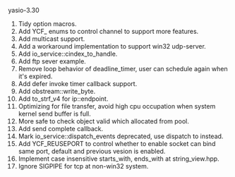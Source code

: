 yasio-3.30
1. Tidy option macros.
2. Add YCF_ enums to control channel to support more features.
3. Add multicast support.
4. Add a workaround implementation to support win32 udp-server.
5. Add io_service::cindex_to_handle.
6. Add ftp sever example.
7. Remove loop behavior of deadline_timer, user can schedule again when it's expired.
8. Add defer invoke timer callback support.
9. Add obstream::write_byte.
10. Add to_strf_v4 for ip::endpoint.
11. Optimizing for file transfer, avoid high cpu occupation when system kernel send buffer is full.
12. More safe to check object valid which allocated from pool.
13. Add send complete callback.
14. Mark io_service::dispatch_events deprecated, use dispatch to instead.
15. Add YCF_REUSEPORT to control whether to enable socket can bind same port, default and previous vesion is enabled.
16. Implement case insensitive starts_with, ends_with at string_view.hpp.
17. Ignore SIGPIPE for tcp at non-win32 system.